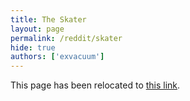```yaml
---
title: The Skater
layout: page
permalink: /reddit/skater
hide: true
authors: ['exvacuum']
---
```

<html>
<head>
    <script type="text/javascript">
        window.location.replace(".#skater");
    </script>
</head>
<body>
<p>This page has been relocated to <a href=".#skater">this link</a>.</p>
</body>
</html>